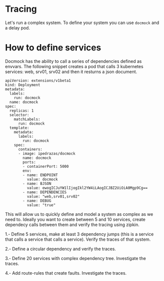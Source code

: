# Tracing

Let's run a complex system. To define your system you can use `docmock` and a delay pod.


# How to define services

Docmock has the ability to call a series of dependencies defined as envvars. The following snippet creates a pod that calls 3 kubernetes services: web, srv01, srv02 and then it resturns a json document.

```
apiVersion: extensions/v1beta1
kind: Deployment
metadata:
  labels:
    run: docmock
  name: docmock
spec:
  replicas: 1
  selector:
    matchLabels:
      run: docmock
  template:
    metadata:
      labels:
        run: docmock
    spec:
      containers:
      - image: ipedrazas/docmock
        name: docmock
        ports:
        - containerPort: 5000
        env:
        - name: ENDPOINT
          value: docmock
        - name: BJSON
          value: ewogICJuYW1lIjogIkl2YW4iLAogICJBZ2UiOiA0Mgp9Cg==
        - name: DEPENDENCIES
          value: "web,srv01,srv02"
        - name: DEBUG
          value: "true"
```

This will allow us to quickly define and model a system as complex as we need to. Ideally you want to create between 5 and 10 services, create dependecy calls between them and verify the tracing using zipkin.

1.- Define 5 services, make at least 3 dependency jumps (this is a service that calls a service that calls a service). Verify the traces of that system.

2.- Define a circular dependency and verify the traces.

3.- Define 20 services with complex dependency tree. Investigate the traces.

4.- Add route-rules that create faults. Investigate the traces.



